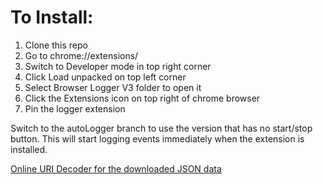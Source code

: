 # To Install: 
1. Clone this repo
2. Go to chrome://extensions/
3. Switch to Developer mode in top right corner
4. Click Load unpacked on top left corner
5. Select Browser Logger V3 folder to open it
6. Click the Extensions icon on top right of chrome browser 
7. Pin the logger extension

Switch to the autoLogger branch to use the version that has no start/stop button. This will start logging events immediately when the extension is installed.

<a href="https://www.urldecoder.org/">Online URI Decoder for the downloaded JSON data</a>
